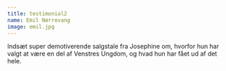 ```yaml
---
title: testimonial2
name: Emil Nørrevang
image: emil.jpg
---
```


Indsæt super demotiverende salgstale fra Josephine om, hvorfor hun har valgt at være en del af Venstres Ungdom, og hvad hun har fået ud af det hele.
